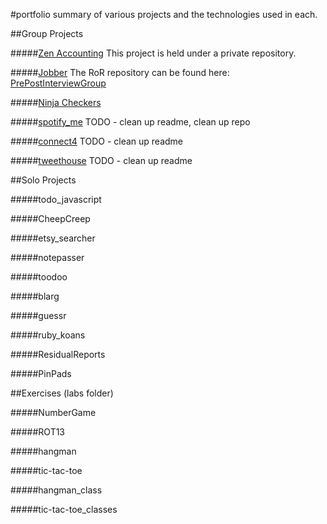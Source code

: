 #portfolio
summary of various projects and the technologies used in each.

##Group Projects

#####[Zen Accounting](http://development.bholben-zen.divshot.io/)
This project is held under a private repository.

#####[Jobber](http://development.bholben-jobber.divshot.io/#/signin)
The RoR repository can be found here: [PrePostInterviewGroup](https://github.com/PrePostInterviewGroup/PrePostInterviewGroup)

#####[Ninja Checkers](https://github.com/brossetti1/Checkers_RB)

#####[spotify_me](https://github.com/brossetti1/spotify_me)
TODO - clean up readme, clean up repo

#####[connect4](https://github.com/brossetti1?tab=repositories)
TODO - clean up readme

#####[tweethouse](https://github.com/brossetti1/tweethouse)
TODO - clean up readme




##Solo Projects

#####todo_javascript

#####CheepCreep

#####etsy_searcher

#####notepasser

#####toodoo

#####blarg

#####guessr

#####ruby_koans

#####ResidualReports

#####PinPads




##Exercises (labs folder)

#####NumberGame

#####ROT13

#####hangman

#####tic-tac-toe

#####hangman_class

#####tic-tac-toe_classes